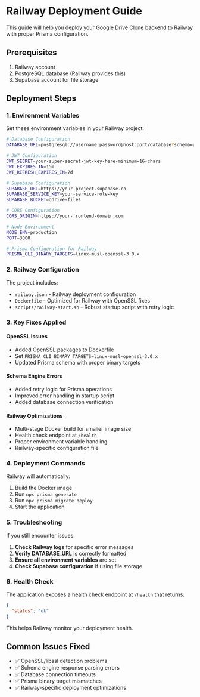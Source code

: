 # Railway Deployment Guide

This guide will help you deploy your Google Drive Clone backend to Railway with proper Prisma configuration.

## Prerequisites

1. Railway account
2. PostgreSQL database (Railway provides this)
3. Supabase account for file storage

## Deployment Steps

### 1. Environment Variables

Set these environment variables in your Railway project:

```bash
# Database Configuration
DATABASE_URL=postgresql://username:password@host:port/database?schema=public

# JWT Configuration
JWT_SECRET=your-super-secret-jwt-key-here-minimum-16-chars
JWT_EXPIRES_IN=15m
JWT_REFRESH_EXPIRES_IN=7d

# Supabase Configuration
SUPABASE_URL=https://your-project.supabase.co
SUPABASE_SERVICE_KEY=your-service-role-key
SUPABASE_BUCKET=gdrive-files

# CORS Configuration
CORS_ORIGIN=https://your-frontend-domain.com

# Node Environment
NODE_ENV=production
PORT=3000

# Prisma Configuration for Railway
PRISMA_CLI_BINARY_TARGETS=linux-musl-openssl-3.0.x
```

### 2. Railway Configuration

The project includes:

- `railway.json` - Railway deployment configuration
- `Dockerfile` - Optimized for Railway with OpenSSL fixes
- `scripts/railway-start.sh` - Robust startup script with retry logic

### 3. Key Fixes Applied

#### OpenSSL Issues

- Added OpenSSL packages to Dockerfile
- Set `PRISMA_CLI_BINARY_TARGETS=linux-musl-openssl-3.0.x`
- Updated Prisma schema with proper binary targets

#### Schema Engine Errors

- Added retry logic for Prisma operations
- Improved error handling in startup script
- Added database connection verification

#### Railway Optimizations

- Multi-stage Docker build for smaller image size
- Health check endpoint at `/health`
- Proper environment variable handling
- Railway-specific configuration file

### 4. Deployment Commands

Railway will automatically:

1. Build the Docker image
2. Run `npx prisma generate`
3. Run `npx prisma migrate deploy`
4. Start the application

### 5. Troubleshooting

If you still encounter issues:

1. **Check Railway logs** for specific error messages
2. **Verify DATABASE_URL** is correctly formatted
3. **Ensure all environment variables** are set
4. **Check Supabase configuration** if using file storage

### 6. Health Check

The application exposes a health check endpoint at `/health` that returns:

```json
{
  "status": "ok"
}
```

This helps Railway monitor your deployment health.

## Common Issues Fixed

- ✅ OpenSSL/libssl detection problems
- ✅ Schema engine response parsing errors
- ✅ Database connection timeouts
- ✅ Prisma binary target mismatches
- ✅ Railway-specific deployment optimizations

